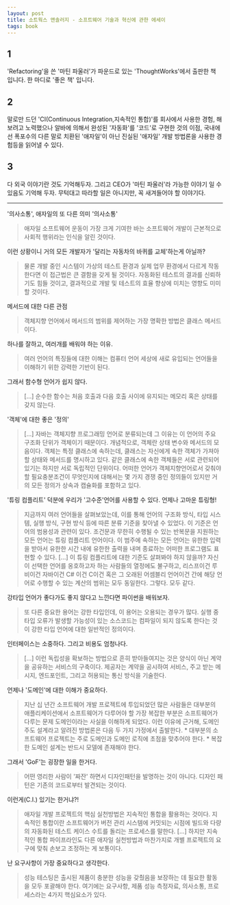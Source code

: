 ```yaml
---
layout: post
title: 소트웍스 앤솔러지 - 소프트웨어 기술과 혁신에 관한 에세이
tags: book
---
```


## 1
'Refactoring'을 쓴 '마틴 파울러'가 파운드로 있는 'ThoughtWorks'에서 출판한 책 입니다. 한 마디로 '좋은 책' 입니다.

## 2
말로만 드던 'CI(Continuous Integration,지속적인 통합)'를 회사에서 사용한 경험, 해보려고 노력했으나 알바에 의해서 완성된 '자동화'를 '코드'로 구현한 것의 이점, 국내에선 폭포수의 다른 말로 치환된 '애자일'이 아닌 진실된 '애자일' 개발 방법론을 사용한 경험등을 읽어낼 수 있다.

## 3
다 외국 이야기란 것도 기억해두자. 그리고 CEO가 '마틴 파울러'라 가능한 이야기 일 수 있음도 기억해 두자. 무턱대고 따라할 일은 아니지만, 꼭 새겨들어야 할 이야기다.



-----

'의사소통', 애자일의 또 다른 의미 '의사소통'
> 애자일 소프트웨어 운동이 가장 크게 기여한 바는 소프트웨어 개발이 근본적으로 사회적 행위라는 인식을 알린 것이다.

이런 상황이니 거의 모든 개발자가 '달리는 자동차의 바퀴를 교체'하는게 아닐까?
> 물론 개발 중인 시스템이 가상의 테스트 환경과 실제 업무 환경에서 다르게 작동한다면 이 접근법은 큰 결함을 갖게 될 것이다. 자동화된 테스트의 결과를 신뢰하기도 힘들 것이고, 결과적으로 개발 및 테스트의 효율 향상에 미치는 영향도 미미할 것이다.

메서드에 대한 다른 관점
> 객체지향 언어에서 메서드의 범위를 제어하는 가장 명확한 방법은 클래스 메서드이다.

하나를 잘하고, 여러개를 배워야 하는 이유.
> 여러 언어의 특징들에 대한 이해는 컴퓨터 언어 세상에 새로 유입되는 언어들을 이해하기 위한 강력한 기반이 된다.

그래서 함수형 언어가 쉽지 않다.
> [...] 순수한 함수는 처음 호출과 다음 호출 사이에 유지되는 메모리 혹은 상태를 갖지 않는다.

'객체'에 대한 좋은 '정의'
> [...] 자바는 객체지향 프로그래밍 언어로 분류되는데 그 이유는 이 언어의 주요 구조화 단위가 객체이기 때문이다. 개념적으로, 객체란 상태 변수와 메서드의 모음이다. 객체는 특정 클래스에 속하는데, 클래스는 자신에게 속한 객체가 가져아 할 상태와 메서드를 명시하고 있다. 같은 클래스에 속한 객체들은 서로 관련되어 있기는 하지만 서로 독립적인 단위이다. 어떠한 언어가 객체지향언어로서 갖춰야 할 필요충분조건이 무엇인지에 대해서는 몇 가지 경쟁 중인 정의들이 있지만 거의 모든 정의가 상속과 캡슐화를 포함하고 있다.

'튜링 컴플리트' 덕분에 우리가 '고수준'언어를 사용할 수 있다. 언제나 고마운 튜링형!
> 지금까지 여러 언어들을 살펴보았는데, 이를 통해 언어의 구조화 방식, 타입 시스템, 실행 방식, 구현 방식 등에 따른 분류 기준을 찾아낼 수 있었다. 이 기준은 언어의 범용성과 관련이 있다. 조건문과 무한히 수행될 수 있는 반복문을 지원하는 모든 언어는 튜링 컴플리트 언어이다. 이 범주에 속하는 모든 언어는 유한한 입력을 받아서 유한한 시간 내에 유한한 출력을 내며 종료하는 어떠한 프로그램도 표현할 수 있다. [...] 이 튜링 컴플리트에 대한 기준도 살펴봐야 하지 않을까? 자신이 선택한 언어를 옹호하고자 하는 사람들의 열정에도 불구하고, 리스프이건 루비이건 자바이건 C# 이건 C이건 혹은 그 오래된 어셈블리 언어이건 간에 해당 언어로 수행할 수 있는 계산의 범위는 모두 동일한다. 그렇다. 모두 같다.

강타입 언어가 좋다가도 좋지 않다고 느낀다면 파이썬을 배워보자.
> 또 다른 중요한 용어는 강한 타입인데, 이 용어는 오용되는 경우가 많다. 실행 중 타입 오류가 발생할 가능성이 있는 소스코드는 컴파일이 되지 않도록 한다는 것이 강한 타입 언어에 대한 일반적인 정의이다.

인터페이스는 소중하다. 그리고 비용도 엄청나다.
> [...] 이런 독립성을 확보하는 방법으로 흔히 받아들여지는 것은 양식이 아닌 계약을 공유하는 서비스의 구축이다. 제공자는 계약을 공시하여 서비스, 주고 받는 메시지, 엔드포인트, 그리고 허용되는 통신 방식을 기술한다.

언제나 '도메인'에 대한 이해가 중요하다.
> 지난 십 년간 소프트웨어 개발 프로젝트에 투입되었던 많은 사람들은 대부분의 애플리케이션에서 소프트웨어가 다루어야 할 가장 복잡한 부분은 소프트웨어가 다루는 문제 도메인이라는 사실을 이해하게 되었다. 이런 이유에 근거해, 도메인 주도 설계라고 알려진 방법론은 다음 두 가지 가정에서 출발한다. * 대부분의 소프트웨어 프로젝트는 주로 도메인과 도메인 로직에 초점을 맞추어야 한다. * 복잡한 도메인 설계는 반드시 모델에 존재해야 한다.

그래서 'GoF'는 굉장한 일을 한거다.
> 어떤 영리한 사람이 '짜잔' 하면서 디자인패턴을 발명하는 것이 아니다. 디자인 패턴은 기존의 코드로부터 발견되는 것이다.

이런게(C.I.) 있기는 한거냐?!
> 애자일 개발 프로젝트의 핵심 실천방법은 지속적인 통합을 활용하는 것이다. 지속적인 통합이란 소프트웨어가 버전 관리 시스템에 커밋되는 시점에 빌드와 다량의 자동화된 테스트 케이스 수트를 돌리는 프로세스를 말한다. [...] 하지만 지속적인 통합 파이프라인도 다른 애자일 실천방법과 마찬가지로 개별 프로젝트의 요구에 맞춰 손보고 조정하는 게 보통이다.

난 요구사항이 가장 중요하다고 생각한다.
> 성능 테스팅은 출시된 제품이 충분한 성능을 갖췄음을 보장하는 데 필요한 활동을 모두 포괄해야 한다. 여기에는 요구사항, 제품 성능 측정자료, 의사소통, 프로세스라는 4가지 핵심요소가 있다.
